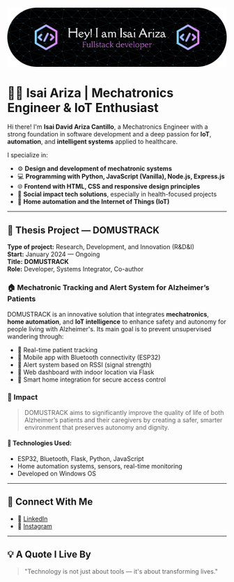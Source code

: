 ![Header](assets/github-header-banner.png)
# 👨‍💻 Isai Ariza | Mechatronics Engineer & IoT Enthusiast

Hi there! I'm **Isai David Ariza Cantillo**, a Mechatronics Engineer with a strong foundation in software development and a deep passion for **IoT**, **automation**, and **intelligent systems** applied to healthcare.

I specialize in:

- ⚙️ **Design and development of mechatronic systems**
- 💻 **Programming with Python, JavaScript (Vanilla), Node.js, Express.js**
- 🌐 **Frontend with HTML, CSS and responsive design principles**
- 🧠 **Social impact tech solutions**, especially in health-focused projects
- 📡 **Home automation and the Internet of Things (IoT)**

---

## 🧠 Thesis Project — DOMUSTRACK

**Type of project:** Research, Development, and Innovation (R&D&I)  
**Start:** January 2024 — Ongoing  
**Title:** **DOMUSTRACK**  
**Role:** Developer, Systems Integrator, Co-author  

### 🏠 Mechatronic Tracking and Alert System for Alzheimer’s Patients

DOMUSTRACK is an innovative solution that integrates **mechatronics**, **home automation**, and **IoT intelligence** to enhance safety and autonomy for people living with Alzheimer's. Its main goal is to prevent unsupervised wandering through:

- 🔐 Real-time patient tracking
- 📲 Mobile app with Bluetooth connectivity (ESP32)
- 📍 Alert system based on RSSI (signal strength)
- 🧭 Web dashboard with indoor location via Flask
- 🏡 Smart home integration for secure access control

### 🎯 Impact

> DOMUSTRACK aims to significantly improve the quality of life of both Alzheimer’s patients and their caregivers by creating a safer, smarter environment that preserves autonomy and dignity.

#### 🔧 Technologies Used:
- ESP32, Bluetooth, Flask, Python, JavaScript  
- Home automation systems, sensors, real-time monitoring  
- Developed on Windows OS

---

## 🔗 Connect With Me

- 💼 [LinkedIn](https://www.linkedin.com/in/isai-david-ariza-cantillo-bab35b367)  
- 📸 [Instagram](https://www.instagram.com/isaiariza22?utm_source=qr&igsh=cWlmazltYW9rODFz)

---

## 💡 A Quote I Live By

> "Technology is not just about tools — it's about transforming lives."


